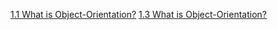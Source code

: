 [1.1 What is Object-Orientation?](https://htmlpreview.github.io/?https://github.com/Mgancita/OO-modeling-and-design/blob/add_links/chapter1/1.1-what-is-OO.html)
[1.3 What is Object-Orientation?](https://htmlpreview.github.io/?https://github.com/Mgancita/OO-modeling-and-design/blob/add_links/chapter1/1.3-OO-themes.html)